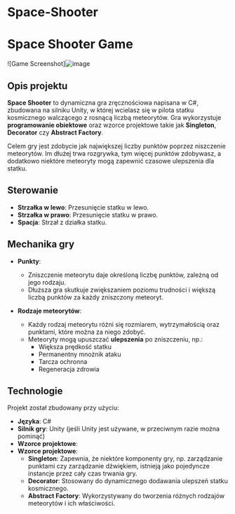 # Space-Shooter

# Space Shooter Game

![Game Screenshot]![image](https://github.com/user-attachments/assets/ec06591a-e2a9-454d-a93c-afb13d2f7dda)


## Opis projektu

**Space Shooter** to dynamiczna gra zręcznościowa napisana w C#, zbudowana na silniku Unity, 
w której wcielasz się w pilota statku kosmicznego walczącego z rosnącą liczbą meteorytów. 
Gra wykorzystuje **programowanie obiektowe** oraz wzorce projektowe takie jak
**Singleton**, **Decorator** czy **Abstract Factory**.

Celem gry jest zdobycie jak największej liczby punktów poprzez niszczenie meteorytów. 
Im dłużej trwa rozgrywka, tym więcej punktów zdobywasz, a dodatkowo niektóre meteoryty 
mogą zapewnić czasowe ulepszenia dla statku.

## Sterowanie

- **Strzałka w lewo**: Przesunięcie statku w lewo.
- **Strzałka w prawo**: Przesunięcie statku w prawo.
- **Spacja**: Strzał z działka statku.

## Mechanika gry

- **Punkty**:
  - Zniszczenie meteorytu daje określoną liczbę punktów, zależną od jego rodzaju.
  - Dłuższa gra skutkuje zwiększaniem poziomu trudności i większą liczbą punktów za każdy zniszczony meteoryt.
  
- **Rodzaje meteorytów**:
  - Każdy rodzaj meteorytu różni się rozmiarem, wytrzymałością oraz punktami, które można za niego zdobyć.
  - Meteoryty mogą upuszczać **ulepszenia** po zniszczeniu, np.:
    - Większa prędkość statku
    - Permanentny mnożnik ataku
    - Tarcza ochronna
    - Regeneracja zdrowia

## Technologie

Projekt został zbudowany przy użyciu:

- **Języka**: C#
- **Silnik gry**: Unity (jeśli Unity jest używane, w przeciwnym razie można pominąć)
- **Wzorce projektowe**:
- **Wzorce projektowe**:
  - **Singleton**: Zapewnia, że niektóre komponenty gry, np. zarządzanie punktami czy zarządzanie dźwiękiem, istnieją jako pojedyncze instancje przez cały czas trwania gry.
  - **Decorator**: Stosowany do dynamicznego dodawania ulepszeń statku kosmicznego.
  - **Abstract Factory**: Wykorzystywany do tworzenia różnych rodzajów meteorytów i ich właściwości.
